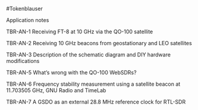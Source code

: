 #Tokenblauser

Application notes

TBR-AN-1	Receiving FT-8 at 10 GHz via the QO-100 satellite

TBR-AN-2	Receiving 10 GHz beacons from geostationary and LEO satellites

TBR-AN-3	Description of the schematic diagram and DIY hardware modifications

TBR-AN-5	What’s wrong with the QO-100 WebSDRs?

TBR-AN-6	Frequency stability measurement using a satellite beacon at 11.703505 GHz, GNU Radio and TimeLab

TBR-AN-7	A GSDO as an external 28.8 MHz reference clock for RTL-SDR

